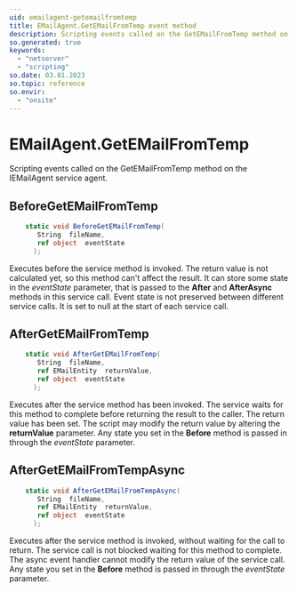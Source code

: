 ```yaml
---
uid: emailagent-getemailfromtemp
title: EMailAgent.GetEMailFromTemp event method
description: Scripting events called on the GetEMailFromTemp method on the EMailAgent service agent.
so.generated: true
keywords:
  - "netserver"
  - "scripting"
so.date: 03.01.2023
so.topic: reference
so.envir:
  - "onsite"
---
```

# EMailAgent.GetEMailFromTemp

Scripting events called on the <see cref='M:SuperOffice.CRM.Services.IEMailAgent.GetEMailFromTemp'>GetEMailFromTemp</see> method on the <see cref='IEMailAgent'>IEMailAgent</see>  service agent.

## BeforeGetEMailFromTemp
```cs
    static void BeforeGetEMailFromTemp(
       String  fileName,
       ref object  eventState
      );
```
Executes before the service method is invoked.
The return value is not calculated yet, so this method can't affect the result.
It can store some state in the *eventState* parameter, that is passed to the **After** and **AfterAsync** methods in this service call.
Event state is not preserved between different service calls. It is set to null at the start of each service call.
## AfterGetEMailFromTemp
```cs
    static void AfterGetEMailFromTemp(
       String  fileName,
       ref EMailEntity  returnValue,
       ref object  eventState
      );
```
Executes after the service method has been invoked. The service waits for this method to complete before returning the result to the caller.
The return value has been set. The script may modify the return value by altering the **returnValue** parameter.
Any state you set in the **Before** method is passed in through the *eventState* parameter.
## AfterGetEMailFromTempAsync
```cs
    static void AfterGetEMailFromTempAsync(
       String  fileName,
       ref EMailEntity  returnValue,
       ref object  eventState
      );
```
Executes after the service method is invoked, without waiting for the call to return.
The service call is not blocked waiting for this method to complete.
The async event handler cannot modify the return value of the service call.
Any state you set in the **Before** method is passed in through the *eventState* parameter.

